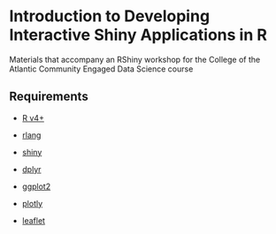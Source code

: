 Introduction to Developing Interactive Shiny Applications in R
================

Materials that accompany an RShiny workshop for the College of the
Atlantic Community Engaged Data Science course

## Requirements

- [R v4+](https://www.r-project.org/)

- [rlang](https://CRAN.R-project.org/package=rlang)

- [shiny](https://CRAN.R-project.org/package=readr)

- [dplyr](https://CRAN.R-project.org/package=dplyr)

- [ggplot2](https://CRAN.R-project.org/package=ggplot2)

- [plotly](https://CRAN.R-project.org/package=plotly)

- [leaflet](https://CRAN.R-project.org/package=leaflet)

